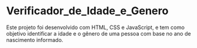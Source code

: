 # Verificador_de_Idade_e_Genero
Este projeto foi desenvolvido com HTML, CSS e JavaScript, e tem como objetivo identificar a idade e o gênero de uma pessoa com base no ano de nascimento informado.
